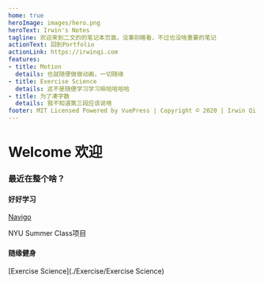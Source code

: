 ```yaml
---
home: true
heroImage: images/hero.png
heroText: Irwin's Notes
tagline: 欢迎来到二文的的笔记本页面，没事别瞎看，不过也没啥重要的笔记
actionText: 回到Portfolio
actionLink: https://irwinqi.com
features:
- title: Motion
  details: 也就随便做做动画，一切随缘
- title: Exercise Science
  details: 这不是随便学习学习嘛哈哈哈哈
- title: 为了凑字数
  details: 我不知道第三段应该说啥
footer: MIT Licensed Powered by VuePress | Copyright © 2020 | Irwin Qi
---
```


# Welcome 欢迎
### 最近在整个啥？

#### 好好学习

[Navigo](./nyu/ux/1navigo) 

NYU Summer Class项目



#### 随缘健身

[Exercise Science](./Exercise/Exercise Science)



